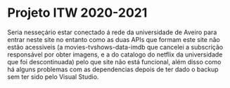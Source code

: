 # Projeto ITW 2020-2021

Seria nesseçário estar conectado á rede da universidade de Aveiro para entrar neste site no entanto como as duas APIs que formam este site não estão acessiveis (a movies-tvshows-data-imdb que cancelei a subscrição responsável por obter imagens, e a do catalogo do netflix da universidade que foi descontinuada) pelo que site não está funcional, além disso como há alguns problemas com as dependencias depois de ter dado o backup sem ter sido pelo Visual Studio.